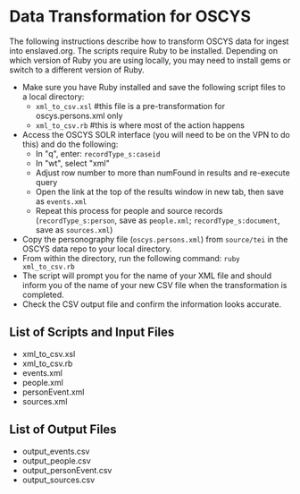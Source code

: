 # Data Transformation for OSCYS
The following instructions describe how to transform OSCYS data for ingest into enslaved.org. The scripts require Ruby to be installed. Depending on which version of Ruby you are using locally, you may need to install gems or switch to a different version of Ruby. 

- Make sure you have Ruby installed and save the following script files to a local directory:
  - `xml_to_csv.xsl` #this file is a pre-transformation for oscys.persons.xml only
  - `xml_to_csv.rb` #this is where most of the action happens
- Access the OSCYS SOLR interface (you will need to be on the VPN to do this) and do the following: 
  - In "q", enter: `recordType_s:caseid`
  - In "wt", select "xml"
  - Adjust row number to more than numFound in results and re-execute query
  - Open the link at the top of the results window in new tab, then save as `events.xml`
  - Repeat this process for people and source records (`recordType_s:person`, save as `people.xml`; `recordType_s:document`, save as `sources.xml`)
- Copy the personography file (`oscys.persons.xml`) from `source/tei` in the OSCYS data repo to your local directory.
- From within the directory, run the following command: `ruby xml_to_csv.rb`
- The script will prompt you for the name of your XML file and should inform you of the name of your new CSV file when the transformation is completed.
- Check the CSV output file and confirm the information looks accurate. 

## List of Scripts and Input Files
- xml_to_csv.xsl
- xml_to_csv.rb
- events.xml
- people.xml
- personEvent.xml
- sources.xml

## List of Output Files
- output_events.csv
- output_people.csv
- output_personEvent.csv
- output_sources.csv